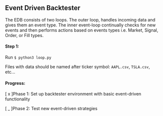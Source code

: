 ## Event Driven Backtester 

The EDB consists of two loops. The outer loop, handles incoming data and gives them an event type.
The inner event-loop continually checks for new events and then performs actions based on events types
i.e. Market, Signal, Order, or Fill types. 

#### Step 1:

Run `$ python3 loop.py`

Files with data should be named after ticker symbol: `AAPL.csv`, `TSLA.csv`, etc...

#### Progress:

[ x ]Phase 1: Set up backtester environment with basic event-driven functionality

[ _ ]Phase 2: Test new event-driven strategies

